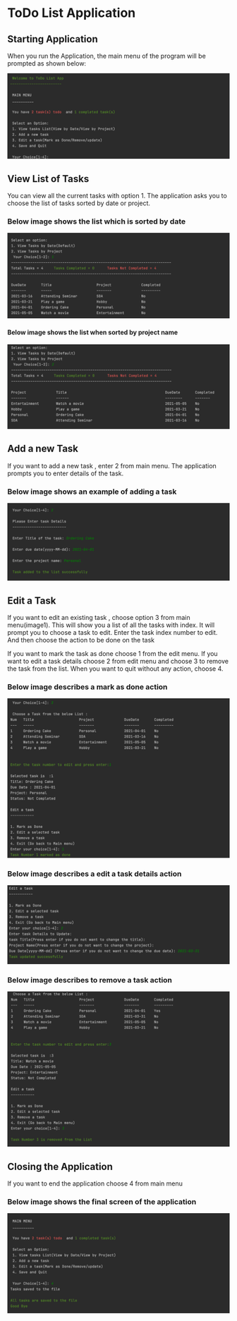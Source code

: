 # ToDo List Application #

## Starting Application ##

When you run the Application, the main menu of the program will be prompted as shown below:

![](./user_manual_screenshots/todolist_display.png)

## View List of Tasks ##

You can view all the current tasks with option 1. The application asks you to choose the list of tasks sorted by date or project.

### Below image shows the list which is sorted by date ###

![](./user_manual_screenshots/view_tasks_by_date.png)

#### Below image shows the list when sorted by project name ###

![](./user_manual_screenshots/view_tasks_by_project.png)

## Add a new Task ##

If you want to add a new task , enter 2 from main menu. The application prompts you to enter details of the task.

### Below image shows an example of adding a task ###

![](./user_manual_screenshots/add_a_task.png)

##  Edit a Task ##

If you want to edit an existing task , choose option 3 from main menu(image1). This will show you a list of all the tasks with index. It will prompt you to choose a task to edit. Enter the task index number to edit. And then choose the action to be done on the task

If you want to mark the task as done choose 1 from the edit menu. If you want to edit a task details choose 2 from edit menu and choose 3 to remove the task from the list. When you want to quit without any action, choose 4.

### Below image describes a mark as done action ###

![](./user_manual_screenshots/mark_as_done.png)

### Below image describes a edit a task details action ###

![](./user_manual_screenshots/edit_a_selected_task.png)

### Below image describes to remove a task action ###

![](./user_manual_screenshots/remove_a_task.png)

## Closing the Application

If you want to end the application choose 4 from main menu

### Below image shows the final screen of the application ###

![](./user_manual_screenshots/save_&_quit.png)

